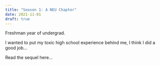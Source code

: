 ```yaml
---
title: "Season 1: A NEU Chapter"
date: 2021-11-01
draft: true
---
```


Freshman year of undergrad.
<!--more--> 

I wanted to put my toxic high school experience behind me, I think I did a good job...

Read the sequel here...